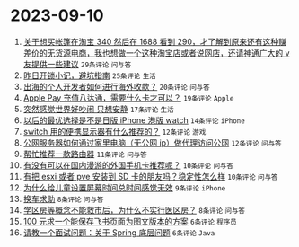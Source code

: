 # 2023-09-10

1. [关于想买帐篷在淘宝 340 然后在 1688 看到 290，才了解到原来还有这种赚差价的无货源电商，我也想做一个这种淘宝店或者说网店，还请神通广大的 v 友提供一些建议](https://www.v2ex.com/t/972398) `29条评论` `问与答`
1. [昨日开锁小记，避坑指南](https://www.v2ex.com/t/972395) `25条评论` `生活`
1. [出海的个人开发者如何进行海外收款？](https://www.v2ex.com/t/972389) `20条评论` `问与答`
1. [Apple Pay 充值八达通，需要什么卡才可以？](https://www.v2ex.com/t/972410) `19条评论` `Apple`
1. [突然感觉世界好吵闹 只想安静](https://www.v2ex.com/t/972411) `17条评论` `生活`
1. [以后的最优选择是不是日版 iPhone 港版 watch](https://www.v2ex.com/t/972429) `14条评论` `iPhone`
1. [switch 用的便携显示器有什么推荐的？](https://www.v2ex.com/t/972431) `12条评论` `游戏`
1. [公网服务器如何通过家里电脑（无公网 ip）做代理访问公网](https://www.v2ex.com/t/972426) `12条评论` `问与答`
1. [帮忙推荐一款路由器](https://www.v2ex.com/t/972419) `11条评论` `问与答`
1. [有没有可以在国内漫游的外国手机卡推荐呢？](https://www.v2ex.com/t/972413) `10条评论` `问与答`
1. [有把 esxi 或者 pve 安装到 SD 卡的朋友吗？稳定性怎么样](https://www.v2ex.com/t/972396) `10条评论` `问与答`
1. [为什么给儿童设置屏幕时间总时间感觉无效](https://www.v2ex.com/t/972387) `9条评论` `iPhone`
1. [换车求助](https://www.v2ex.com/t/972403) `8条评论` `问与答`
1. [学区房等概念不能救市后，为什么不实行医区房？](https://www.v2ex.com/t/972392) `8条评论` `问与答`
1. [100 元求一个能保存飞书页面为图文版本的方案](https://www.v2ex.com/t/972421) `6条评论` `程序员`
1. [请教一个面试问题：关于 Spring 底层问题](https://www.v2ex.com/t/972420) `6条评论` `Java`
